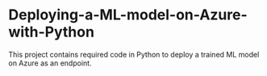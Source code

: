 # Deploying-a-ML-model-on-Azure-with-Python
This project contains required code in Python to deploy a trained ML model on Azure as an endpoint.

